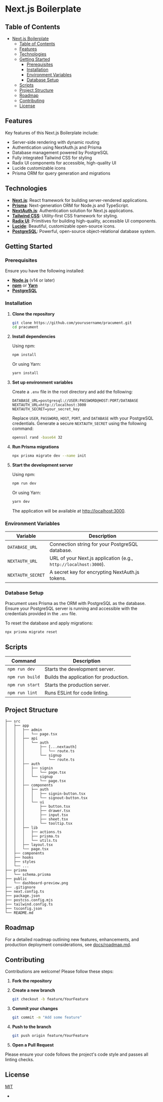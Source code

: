 # Next.js Boilerplate 

## Table of Contents

- [Next.js Boilerplate](#nextjs-boilerplate)
  - [Table of Contents](#table-of-contents)
  - [Features](#features)
  - [Technologies](#technologies)
  - [Getting Started](#getting-started)
    - [Prerequisites](#prerequisites)
    - [Installation](#installation)
    - [Environment Variables](#environment-variables)
    - [Database Setup](#database-setup)
  - [Scripts](#scripts)
  - [Project Structure](#project-structure)
  - [Roadmap](#roadmap)
  - [Contributing](#contributing)
  - [License](#license)

## Features
Key features of this Next.js Boilerplate include:
- Server-side rendering with dynamic routing
- Authentication using NextAuth.js and Prisma
- Database management powered by PostgreSQL
- Fully integrated Tailwind CSS for styling
- Radix UI components for accessible, high-quality UI
- Lucide customizable icons
- Prisma ORM for query generation and migrations

## Technologies

- **[Next.js](https://nextjs.org)**: React framework for building server-rendered applications.
- **[Prisma](https://www.prisma.io)**: Next-generation ORM for Node.js and TypeScript.
- **[NextAuth.js](https://next-auth.js.org)**: Authentication solution for Next.js applications.
- **[Tailwind CSS](https://tailwindcss.com)**: Utility-first CSS framework for styling.
- **[Radix UI](https://www.radix-ui.com)**: Primitives for building high-quality, accessible UI components.
- **[Lucide](https://lucide.dev)**: Beautiful, customizable open-source icons.
- **[PostgreSQL](https://www.postgresql.org)**: Powerful, open-source object-relational database system.

## Getting Started

### Prerequisites

Ensure you have the following installed:

- **[Node.js](https://nodejs.org/en/download/)** (v14 or later)
- **[npm](https://www.npmjs.com/get-npm)** or **[Yarn](https://yarnpkg.com/getting-started/install)**
- **[PostgreSQL](https://www.postgresql.org/download/)**

### Installation

1. **Clone the repository**

   ```bash
   git clone https://github.com/yourusername/pracument.git
   cd pracument
   ```

2. **Install dependencies**

   Using npm:

   ```bash
   npm install
   ```

   Or using Yarn:

   ```bash
   yarn install
   ```

3. **Set up environment variables**

   Create a `.env` file in the root directory and add the following:

   ```env
   DATABASE_URL=postgresql://USER:PASSWORD@HOST:PORT/DATABASE
   NEXTAUTH_URL=http://localhost:3000
   NEXTAUTH_SECRET=your_secret_key
   ```

   Replace `USER`, `PASSWORD`, `HOST`, `PORT`, and `DATABASE` with your PostgreSQL credentials. Generate a secure `NEXTAUTH_SECRET` using the following command:

   ```bash
   openssl rand -base64 32
   ```

4. **Run Prisma migrations**

   ```bash
   npx prisma migrate dev --name init
   ```

5. **Start the development server**

   Using npm:

   ```bash
   npm run dev
   ```

   Or using Yarn:

   ```bash
   yarn dev
   ```

   The application will be available at [http://localhost:3000](http://localhost:3000).

### Environment Variables

| Variable        | Description                                                        |
| --------------- | ------------------------------------------------------------------ |
| `DATABASE_URL`  | Connection string for your PostgreSQL database.                    |
| `NEXTAUTH_URL`  | URL of your Next.js application (e.g., `http://localhost:3000`).   |
| `NEXTAUTH_SECRET` | A secret key for encrypting NextAuth.js tokens.                   |

### Database Setup

Pracument uses Prisma as the ORM with PostgreSQL as the database. Ensure your PostgreSQL server is running and accessible with the credentials provided in the `.env` file.

To reset the database and apply migrations:

```bash
npx prisma migrate reset
```

## Scripts

| Command       | Description                                |
| ------------- | ------------------------------------------ |
| `npm run dev` | Starts the development server.            |
| `npm run build` | Builds the application for production.     |
| `npm run start` | Starts the production server.              |
| `npm run lint` | Runs ESLint for code linting.              |

## Project Structure

```plaintext
├── src
│   ├── app
│   │   ├── admin
│   │   │   └── page.tsx
│   │   ├── api
│   │   │   └── auth
│   │   │       ├── [...nextauth]
│   │   │       │   └── route.ts
│   │   │       └── signup
│   │   │           └── route.ts
│   │   ├── auth
│   │   │   ├── signin
│   │   │   │   └── page.tsx
│   │   │   └── signup
│   │   │       └── page.tsx
│   │   ├── components
│   │   │   ├── auth
│   │   │   │   ├── signin-button.tsx
│   │   │   │   └── signout-button.tsx
│   │   │   └── ui
│   │   │       ├── button.tsx
│   │   │       ├── drawer.tsx
│   │   │       ├── input.tsx
│   │   │       ├── sheet.tsx
│   │   │       └── tooltip.tsx
│   │   ├── lib
│   │   │   ├── actions.ts
│   │   │   ├── prisma.ts
│   │   │   └── utils.ts
│   │   ├── layout.tsx
│   │   └── page.tsx
│   ├── components
│   ├── hooks
│   ├── styles
│   └── ...
├── prisma
│   └── schema.prisma
├── public
│   └── dashboard-preview.png
├── .gitignore
├── next.config.ts
├── package.json
├── postcss.config.mjs
├── tailwind.config.ts
├── tsconfig.json
└── README.md
```

## Roadmap

For a detailed roadmap outlining new features, enhancements, and production deployment considerations, see [docs/roadmap.md](docs/roadmap.md).

## Contributing

Contributions are welcome! Please follow these steps:

1. **Fork the repository**

2. **Create a new branch**

   ```bash
   git checkout -b feature/YourFeature
   ```

3. **Commit your changes**

   ```bash
   git commit -m "Add some feature"
   ```

4. **Push to the branch**

   ```bash
   git push origin feature/YourFeature
   ```

5. **Open a Pull Request**

Please ensure your code follows the project's code style and passes all linting checks.

## License

[MIT](LICENSE)

-
